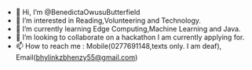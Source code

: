 - 👋 Hi, I’m @BenedictaOwusuButterfield
- 👀 I’m interested in Reading,Volunteering and Technology.
- 🌱 I’m currently learning Edge Computing,Machine Learning and Java.
- 💞️ I’m looking to collaborate on a hackathon I am currently applying for.
- 📫 How to reach me : Mobile(0277691148,texts only. I am deaf), Email(bhylinkzbhenzy55@gmail.com)

<!---
BenedictaOwusuButterfield/BenedictaOwusuButterfield is a ✨ special ✨ repository because its `README.md` (this file) appears on your GitHub profile.
You can click the Preview link to take a look at your changes.
--->
